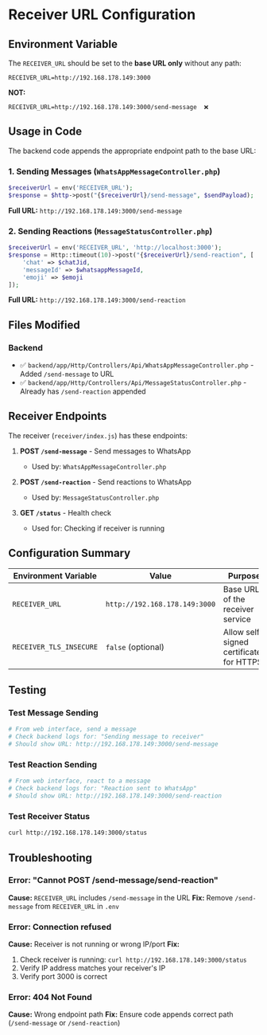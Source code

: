 # Receiver URL Configuration

## Environment Variable

The `RECEIVER_URL` should be set to the **base URL only** without any path:

```env
RECEIVER_URL=http://192.168.178.149:3000
```

**NOT:**
```env
RECEIVER_URL=http://192.168.178.149:3000/send-message  ❌
```

## Usage in Code

The backend code appends the appropriate endpoint path to the base URL:

### 1. Sending Messages (`WhatsAppMessageController.php`)
```php
$receiverUrl = env('RECEIVER_URL');
$response = $http->post("{$receiverUrl}/send-message", $sendPayload);
```
**Full URL:** `http://192.168.178.149:3000/send-message`

### 2. Sending Reactions (`MessageStatusController.php`)
```php
$receiverUrl = env('RECEIVER_URL', 'http://localhost:3000');
$response = Http::timeout(10)->post("{$receiverUrl}/send-reaction", [
    'chat' => $chatJid,
    'messageId' => $whatsappMessageId,
    'emoji' => $emoji
]);
```
**Full URL:** `http://192.168.178.149:3000/send-reaction`

## Files Modified

### Backend
- ✅ `backend/app/Http/Controllers/Api/WhatsAppMessageController.php` - Added `/send-message` to URL
- ✅ `backend/app/Http/Controllers/Api/MessageStatusController.php` - Already has `/send-reaction` appended

## Receiver Endpoints

The receiver (`receiver/index.js`) has these endpoints:

1. **POST `/send-message`** - Send messages to WhatsApp
   - Used by: `WhatsAppMessageController.php`
   
2. **POST `/send-reaction`** - Send reactions to WhatsApp
   - Used by: `MessageStatusController.php`

3. **GET `/status`** - Health check
   - Used for: Checking if receiver is running

## Configuration Summary

| Environment Variable | Value | Purpose |
|---------------------|-------|---------|
| `RECEIVER_URL` | `http://192.168.178.149:3000` | Base URL of the receiver service |
| `RECEIVER_TLS_INSECURE` | `false` (optional) | Allow self-signed certificates for HTTPS |

## Testing

### Test Message Sending
```bash
# From web interface, send a message
# Check backend logs for: "Sending message to receiver"
# Should show URL: http://192.168.178.149:3000/send-message
```

### Test Reaction Sending
```bash
# From web interface, react to a message
# Check backend logs for: "Reaction sent to WhatsApp"
# Should show URL: http://192.168.178.149:3000/send-reaction
```

### Test Receiver Status
```bash
curl http://192.168.178.149:3000/status
```

## Troubleshooting

### Error: "Cannot POST /send-message/send-reaction"
**Cause:** `RECEIVER_URL` includes `/send-message` in the URL
**Fix:** Remove `/send-message` from `RECEIVER_URL` in `.env`

### Error: Connection refused
**Cause:** Receiver is not running or wrong IP/port
**Fix:** 
1. Check receiver is running: `curl http://192.168.178.149:3000/status`
2. Verify IP address matches your receiver's IP
3. Verify port 3000 is correct

### Error: 404 Not Found
**Cause:** Wrong endpoint path
**Fix:** Ensure code appends correct path (`/send-message` or `/send-reaction`)
